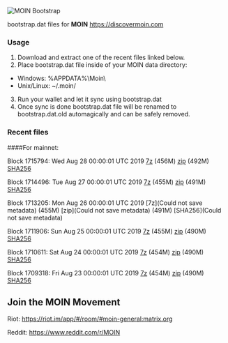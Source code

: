 ![MOIN Bootstrap](https://i.imgur.com/KjM1jMp.jpg)

bootstrap.dat files for **MOIN** https://discovermoin.com

### Usage

1. Download and extract one of the recent files linked below.
2. Place bootstrap.dat file inside of your MOIN data directory:
 - Windows: %APPDATA%\Moin\
 - Unix/Linux: ~/.moin/
3. Run your wallet and let it sync using bootstrap.dat
4. Once sync is done bootstrap.dat file will be renamed to bootstrap.dat.old automagically and can be safely removed.


### Recent files

####For mainnet:

Block 1715794: Wed Aug 28 00:00:01 UTC 2019 [7z](https://transfer.sh/Nb6dZ/bootstrap.dat.20190828.7z) (456M) [zip](https://transfer.sh/pbWpj/bootstrap.dat.20190828.zip) (492M) [SHA256](https://transfer.sh/HASCT/sha256.txt)

Block 1714496: Tue Aug 27 00:00:01 UTC 2019 [7z](https://transfer.sh/vkxxa/bootstrap.dat.20190827.7z) (455M) [zip](https://transfer.sh/JW8qe/bootstrap.dat.20190827.zip) (491M) [SHA256](https://transfer.sh/RuVaN/sha256.txt)

Block 1713205: Mon Aug 26 00:00:01 UTC 2019 [7z](Could not save metadata) (455M) [zip](Could not save metadata) (491M) [SHA256](Could not save metadata)

Block 1711906: Sun Aug 25 00:00:01 UTC 2019 [7z](https://transfer.sh/9xF1N/bootstrap.dat.20190825.7z) (455M) [zip](https://transfer.sh/KFHwO/bootstrap.dat.20190825.zip) (490M) [SHA256](https://transfer.sh/BCUSB/sha256.txt)

Block 1710611: Sat Aug 24 00:00:01 UTC 2019 [7z](https://transfer.sh/sJWys/bootstrap.dat.20190824.7z) (454M) [zip](https://transfer.sh/LFv6W/bootstrap.dat.20190824.zip) (490M) [SHA256](https://transfer.sh/Rqnv4/sha256.txt)

Block 1709318: Fri Aug 23 00:00:01 UTC 2019 [7z](https://transfer.sh/ORhIq/bootstrap.dat.20190823.7z) (454M) [zip](https://transfer.sh/1551kr/bootstrap.dat.20190823.zip) (490M) [SHA256](https://transfer.sh/A3ETJ/sha256.txt)

## Join the MOIN Movement

Riot: https://riot.im/app/#/room/#moin-general:matrix.org

Reddit: https://www.reddit.com/r/MOIN
